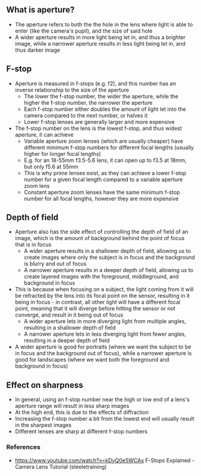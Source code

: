 ## What is aperture?

- The aperture refers to both the the hole in the lens where light is able to enter (like the camera's pupil), and the size of said hole
- A wider aperture results in more light being let in, and thus a brighter image, while a narrower aperture results in less light being let in, and thus darker image

## F-stop

- Aperture is measured in f-stops (e.g. f2), and this number has an inverse relationship to the size of the aperture
	- The lower the f-stop number, the wider the aperture, while the higher the f-stop number, the narrower the aperture
	- Each f-stop number either doubles the amount of light let into the camera compared to the next number, or halves it
	- Lower f-stop lenses are generally larger and more expensive 
- The f-stop number on the lens is the lowest f-stop, and thus widest aperture, it can achieve
	- Variable aperture zoom lenses (which are usually cheaper) have different minimum f-stop numbers for different focal lengths (usually higher for longer focal lengths)
	- E.g. for an 18-55mm f3.5-5.6 lens, it can open up to f3.5 at 18mm, but only f5.6 at 55mm
	- This is why prime lenses exist, as they can achieve a lower f-stop number for a given focal length compared to a variable aperture zoom lens
	- Constant aperture zoom lenses have the same minimum f-stop number for all focal lengths, however they are more expensive


## Depth of field

- Aperture also has the side effect of controlling the depth of field of an image, which is the amount of background behind the point of focus that is in focus
	- A wider aperture results in a shallower depth of field, allowing us to create images where only the subject is in focus and the background is blurry and out of focus
	- A narrower aperture results in a deeper depth of field, allowing us to create layered images with the foreground, middleground, and background in focus
- This is because when focusing on a subject, the light coming from it will be refracted by the lens into its focal point on the sensor, resulting in it being in focus - in contrast, all other light will have a different focal point, meaning that it will diverge before hitting the sensor or not converge, and result in it being out of focus
	- A wider aperture lets in more diverging light from multiple angles, resulting in a shallower depth of field
	- A narrower aperture lets in less diverging light from fewer angles, resulting in a deeper depth of field
- A wider aperture is good for portraits (where we want the subject to be in focus and the background out of focus), while a narrower aperture is good for landscapes (where we want both the foreground and background in focus)

## Effect on sharpness

- In general, using an f-stop number near the high or low end of a lens's aperture range will result in less sharp images
- At the high end, this is due to the effects of diffraction
- Increasing the f-stop number a bit from the lowest end will usually result in the sharpest images
- Different lenses are sharp at different f-stop numbers


### References

- https://www.youtube.com/watch?v=kDyQ0e5WCAs F-Stops Explained - Camera Lens Tutorial (steeletraining)